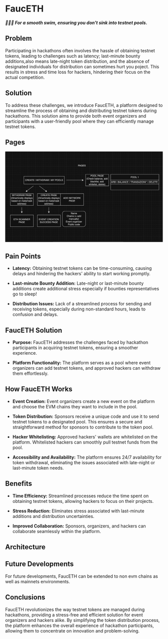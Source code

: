 # FaucETH
***🏊‍♂🚰 For a smooth swim, ensuring you don't sink into testnet pools.***

## Problem 
Participating in hackathons often involves the hassle of obtaining testnet tokens, leading to challenges such as latency; last-minute bounty additions,also means late-night token distribution, and the absence of designated individuals for distribution can sometimes hurt you poject.
This results in stress and time loss for hackers, hindering their focus on the actual competition.
## Solution 
To address these challenges, we introduce FaucETH, a platform designed to streamline the process of obtaining and distributing testnet tokens during hackathons. This solution aims to provide both event organizers and participants with a user-friendly pool where they can efficiently manage testnet tokens.

## Pages
![img](/docs/images/Istanbul.draw.io.png)

## Pain Points
- **Latency:** Obtaining testnet tokens can be time-consuming, causing delays and hindering the hackers' ability to start working promptly.

- **Last-minute Bounty Addition:** Late-night or last-minute bounty additions create additional stress especially if bounties representatives go to sleep!

- **Distribution Issues:** Lack of a streamlined process for sending and receiving tokens, especially during non-standard hours, leads to confusion and delays.

## FaucETH Solution
- **Purpose:** FaucETH addresses the challenges faced by hackathon participants in acquiring testnet tokens, ensuring a smoother experience.

- **Platform Functionality:** The platform serves as a pool where event organizers can add testnet tokens, and approved hackers can withdraw them effortlessly.

## How FaucETH Works
- **Event Creation:** Event organizers create a new event on the platform and choose the EVM chains they want to include in the pool.

- **Token Distribution:** Sponsors receive a unique code and use it to send testnet tokens to a designated pool. This ensures a secure and straightforward method for sponsors to contribute to the token pool.

- **Hacker Whitelisting:** Approved hackers' wallets are whitelisted on the platform. Whitelisted hackers can smoothly pull testnet funds from the pool.

- **Accessibility and Availability:** The platform ensures 24/7 availability for token withdrawal, eliminating the issues associated with late-night or last-minute token needs.

## Benefits
- **Time Efficiency:** Streamlined processes reduce the time spent on obtaining testnet tokens, allowing hackers to focus on their projects.

- **Stress Reduction:** Eliminates stress associated with last-minute additions and distribution uncertainties.

- **Improved Collaboration:** Sponsors, organizers, and hackers can collaborate seamlessly within the platform.

## Architecture 

## Future Developments 
For future developments, FaucETH can be extended to non evm chains as well as mainnets environments.

## Conclusions
FaucETH revolutionizes the way testnet tokens are managed during hackathons, providing a stress-free and efficient solution for event organizers and hackers alike. By simplifying the token distribution process, the platform enhances the overall experience of hackathon participants, allowing them to concentrate on innovation and problem-solving.

